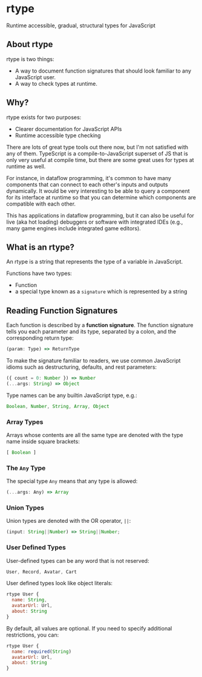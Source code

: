 # rtype

Runtime accessible, gradual, structural types for JavaScript

## About rtype

rtype is two things:
* A way to document function signatures that should look familiar to any JavaScript user.
* A way to check types at runtime.


## Why?

rtype exists for two purposes:

* Clearer documentation for JavaScript APIs
* Runtime accessible type checking

There are lots of great type tools out there now, but I'm not satisfied with any of them. TypeScript is a compile-to-JavaScript superset of JS that is only very useful at compile time, but there are some great uses for types at runtime as well.

For instance, in dataflow programming, it's common to have many components that can connect to each other's inputs and outputs dynamically. It would be very interesting to be able to query a component for its interface at runtime so that you can determine which components are compatible with each other.

This has applications in dataflow programming, but it can also be useful for live (aka hot loading) debuggers or software with integrated IDEs (e.g., many game engines include integrated game editors).


## What is an rtype?

An rtype is a string that represents the type of a variable in JavaScript.

Functions have two types:

* Function
* a special type known as a `signature` which is represented by a string


## Reading Function Signatures

Each function is described by a **function signature**. The function signature tells you each parameter and its type, separated by a colon, and the corresponding return type:

```js
(param: Type) => ReturnType
```

To make the signature familiar to readers, we use common JavaScript idioms such as destructuring, defaults, and rest parameters:

```js
({ count = 0: Number }) => Number
(...args: String) => Object
```

Type names can be any builtin JavaScript type, e.g.:

```js
Boolean, Number, String, Array, Object
```


### Array Types

Arrays whose contents are all the same type are denoted with the type name inside square brackets:

```js
[ Boolean ]
```


### The `Any` Type

The special type `Any` means that any type is allowed:

```js
(...args: Any) => Array
```

### Union Types

Union types are denoted with the OR operator, `||`:

```js
(input: String||Number) => String||Number;
```

### User Defined Types

User-defined types can be any word that is not reserved:

```js
User, Record, Avatar, Cart
```

User defined types look like object literals:

```js
rtype User {
  name: String,
  avatarUrl: Url,
  about: String
}
```

By default, all values are optional. If you need to specify additional restrictions, you can:

```js
rtype User {
  name: required(String)
  avatarUrl: Url,
  about: String
}
```
